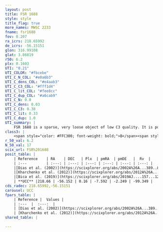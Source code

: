 ```yaml
---
layout: post
title: FSR 1688
style: style
title_flag: true
more_names: MWSC 2233
fname: fsr1688
fov: 0.207
ra_icrs: 218.65992
de_icrs: -56.15151
glon: 316.99108
glat: 3.86819
r50: 6.2
plx: 0.1603
UTI: "0.21"
UTI_COLOR: "#fbcebe"
UTI_C_N_COL: "#e0a6b3"
UTI_C_dens_COL: "#e4aab3"
UTI_C_C3_COL: "#fff1d4"
UTI_C_lit_COL: "#fee8cc"
UTI_C_dup_COL: "#a6cab9"
UTI_C_N: 0.0
UTI_C_dens: 0.03
UTI_C_C3: 0.38
UTI_C_lit: 0.33
UTI_C_dup: 1.0
UTI_summary: |
    FSR 1688 is a sparse, very loose object of low C3 quality. It is poorly studied in the literature, with no articles listed in the last 6 years.<br><br><span style="color: #99180f; font-weight: bold;">Warning: </span>contains less than 25 stars with <i>P>0.5</i> estimated.
class3: |
    <span style="color: #FFC300; font-weight: bold;">B</span><span style="color: red; font-weight: bold;">C</span>
r_50_val: 6.2
N_50_val: 17
scix_url: FSR%201688
posit_table: |
    | Reference    | RA    | DEC   | Plx  | pmRA  | pmDE   |  Rv  |
    | :---         | :---: | :---: | :---: | :---: | :---: | :---: |
    |[Dias et al. (2002)](https://scixplorer.org/abs/2002A%26A...389..871D) | 218.654 | -56.133 | -- | -1.64 | -0.65 | -- |
    |[Kharchenko et al. (2012)](https://scixplorer.org/abs/2012A%26A...543A.156K) | 218.655 | -56.115 | -- | -5.36 | -2.45 | -- |
    |[Bica et al. (2019)](https://scixplorer.org/abs/2019AJ....157...12B) | 218.659 | -56.137 | -- | -- | -- | -- |
    | **UCC** |218.66 | -56.152 | 0.16 | -7.592 | -2.249 | -99.349 | 
cds_radec: 218.65992,-56.15151
carousel: UCC
fpars_table: |
    | Reference |  Values |
    | :---  |  :---:  |
    | [Dias et al. (2002)](https://scixplorer.org/abs/2002A%26A...389..871D) | `E(B-V)=0.822, Dist=1469.0, Age=8.455` |
    | [Kharchenko et al. (2012)](https://scixplorer.org/abs/2012A%26A...543A.156K) | `e_bv=0.822, distance=1469, log_age=8.455` |
shared_table: |
    
---
```


